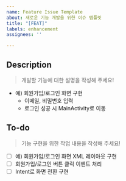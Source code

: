 ```yaml
---
name: Feature Issue Template
about: 새로운 기능 개발을 위한 이슈 템플릿
title: "[FEAT]"
labels: enhancement
assignees: ''

---
```


## Description
> 개발할 기능에 대한 설명을 작성해 주세요!
- 예) 회원가입/로그인 화면 구현
  - 이메일, 비밀번호 입력
  - 로그인 성공 시 MainActivity로 이동

## To-do
> 기능 구현을 위한 작업 내용을 작성해 주세요!
- [ ] 예) 회원가입/로그인 화면 XML 레이아웃 구현
- [ ] 회원가입/로그인 버튼 클릭 이벤트 처리
- [ ] Intent로 화면 전환 구현
